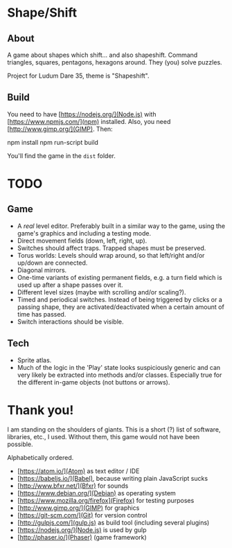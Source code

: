 Shape/Shift
===========

About
-----

A game about shapes which shift... and also shapeshift. Command triangles,
squares, pentagons, hexagons around. They (you) solve puzzles.

Project for Ludum Dare 35, theme is "Shapeshift".

Build
-----

You need to have [https://nodejs.org/](Node.js) with
[https://www.npmjs.com/](npm) installed. Also, you need
[http://www.gimp.org/](GIMP). Then:

  npm install
  npm run-script build

You'll find the game in the `dist` folder.

TODO
====

Game
----

- A *real* level editor. Preferably built in a similar way to the game, using
  the game's graphics and including a testing mode.
- Direct movement fields (down, left, right, up).
- Switches should affect traps. Trapped shapes must be preserved.
- Torus worlds: Levels should wrap around, so that left/right and/or up/down are
  connected.
- Diagonal mirrors.
- One-time variants of existing permanent fields, e.g. a turn field which is
  used up after a shape passes over it.
- Different level sizes (maybe with scrolling and/or scaling?).
- Timed and periodical switches. Instead of being triggered by clicks or a
  passing shape, they are activated/deactivated when a certain amount of time
  has passed.
- Switch interactions should be visible.

Tech
----

- Sprite atlas.
- Much of the logic in the 'Play' state looks suspiciously generic and can very
  likely be extracted into methods and/or classes. Especially true for the
  different in-game objects (not buttons or arrows).

Thank you!
==========

I am standing on the shoulders of giants. This is a short (?) list of software,
libraries, etc., I used. Without them, this game would not have been possible.

Alphabetically ordered.

- [https://atom.io/](Atom) as text editor / IDE
- [https://babeljs.io/](Babel), because writing plain JavaScript sucks
- [http://www.bfxr.net/](Bfxr) for sounds
- [https://www.debian.org/](Debian) as operating system
- [https://www.mozilla.org/firefox](Firefox) for testing purposes
- [http://www.gimp.org/](GIMP) for graphics
- [https://git-scm.com/](Git) for version control
- [http://gulpjs.com/](gulp.js) as build tool (including several plugins)
- [https://nodejs.org/](Node.js) is used by gulp
- [http://phaser.io/](Phaser) (game framework)
